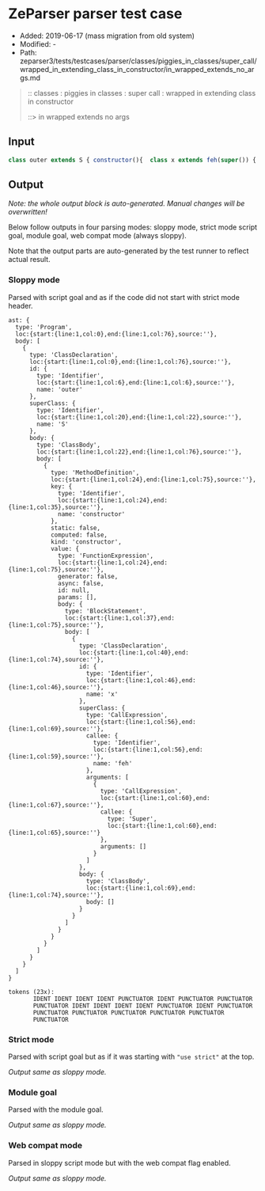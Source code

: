 # ZeParser parser test case

- Added: 2019-06-17 (mass migration from old system)
- Modified: -
- Path: zeparser3/tests/testcases/parser/classes/piggies_in_classes/super_call/wrapped_in_extending_class_in_constructor/in_wrapped_extends_no_args.md

> :: classes : piggies in classes : super call : wrapped in extending class in constructor
>
> ::> in wrapped extends no args

## Input

`````js
class outer extends S { constructor(){  class x extends feh(super()) { }  }}
`````

## Output

_Note: the whole output block is auto-generated. Manual changes will be overwritten!_

Below follow outputs in four parsing modes: sloppy mode, strict mode script goal, module goal, web compat mode (always sloppy).

Note that the output parts are auto-generated by the test runner to reflect actual result.

### Sloppy mode

Parsed with script goal and as if the code did not start with strict mode header.

`````
ast: {
  type: 'Program',
  loc:{start:{line:1,col:0},end:{line:1,col:76},source:''},
  body: [
    {
      type: 'ClassDeclaration',
      loc:{start:{line:1,col:0},end:{line:1,col:76},source:''},
      id: {
        type: 'Identifier',
        loc:{start:{line:1,col:6},end:{line:1,col:6},source:''},
        name: 'outer'
      },
      superClass: {
        type: 'Identifier',
        loc:{start:{line:1,col:20},end:{line:1,col:22},source:''},
        name: 'S'
      },
      body: {
        type: 'ClassBody',
        loc:{start:{line:1,col:22},end:{line:1,col:76},source:''},
        body: [
          {
            type: 'MethodDefinition',
            loc:{start:{line:1,col:24},end:{line:1,col:75},source:''},
            key: {
              type: 'Identifier',
              loc:{start:{line:1,col:24},end:{line:1,col:35},source:''},
              name: 'constructor'
            },
            static: false,
            computed: false,
            kind: 'constructor',
            value: {
              type: 'FunctionExpression',
              loc:{start:{line:1,col:24},end:{line:1,col:75},source:''},
              generator: false,
              async: false,
              id: null,
              params: [],
              body: {
                type: 'BlockStatement',
                loc:{start:{line:1,col:37},end:{line:1,col:75},source:''},
                body: [
                  {
                    type: 'ClassDeclaration',
                    loc:{start:{line:1,col:40},end:{line:1,col:74},source:''},
                    id: {
                      type: 'Identifier',
                      loc:{start:{line:1,col:46},end:{line:1,col:46},source:''},
                      name: 'x'
                    },
                    superClass: {
                      type: 'CallExpression',
                      loc:{start:{line:1,col:56},end:{line:1,col:69},source:''},
                      callee: {
                        type: 'Identifier',
                        loc:{start:{line:1,col:56},end:{line:1,col:59},source:''},
                        name: 'feh'
                      },
                      arguments: [
                        {
                          type: 'CallExpression',
                          loc:{start:{line:1,col:60},end:{line:1,col:67},source:''},
                          callee: {
                            type: 'Super',
                            loc:{start:{line:1,col:60},end:{line:1,col:65},source:''}
                          },
                          arguments: []
                        }
                      ]
                    },
                    body: {
                      type: 'ClassBody',
                      loc:{start:{line:1,col:69},end:{line:1,col:74},source:''},
                      body: []
                    }
                  }
                ]
              }
            }
          }
        ]
      }
    }
  ]
}

tokens (23x):
       IDENT IDENT IDENT IDENT PUNCTUATOR IDENT PUNCTUATOR PUNCTUATOR
       PUNCTUATOR IDENT IDENT IDENT IDENT PUNCTUATOR IDENT PUNCTUATOR
       PUNCTUATOR PUNCTUATOR PUNCTUATOR PUNCTUATOR PUNCTUATOR
       PUNCTUATOR
`````

### Strict mode

Parsed with script goal but as if it was starting with `"use strict"` at the top.

_Output same as sloppy mode._

### Module goal

Parsed with the module goal.

_Output same as sloppy mode._

### Web compat mode

Parsed in sloppy script mode but with the web compat flag enabled.

_Output same as sloppy mode._
